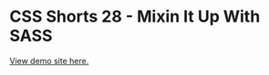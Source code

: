 # CSS Shorts 28 - Mixin It Up With SASS

[View demo site here.](https://webdevtuts.github.io/css_shorts_28_mixin_it_up_with_sass/)
